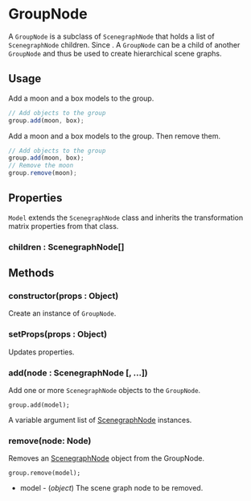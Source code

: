 # GroupNode

A `GroupNode` is a subclass of `ScenegraphNode` that holds a list of `ScenegraphNode` children. Since . A `GroupNode` can be a child of another `GroupNode` and thus be used to create hierarchical scene graphs.


## Usage

Add a moon and a box models to the group.
```js
// Add objects to the group
group.add(moon, box);
```

Add a moon and a box models to the group. Then remove them.
```js
// Add objects to the group
group.add(moon, box);
// Remove the moon
group.remove(moon);
```


## Properties

`Model` extends the `ScenegraphNode` class and inherits the transformation matrix properties from that class.


### children : ScenegraphNode[]


## Methods


### constructor(props : Object)

Create an instance of `GroupNode`.


### setProps(props : Object)

Updates properties.


### add(node : ScenegraphNode [, ...])

Add one or more `ScenegraphNode` objects to the `GroupNode`.

`group.add(model);`

A variable argument list of [ScenegraphNode](/docs/api-reference/experimental/scenegraph/scenegraph-node) instances.


### remove(node: Node)

Removes an [ScenegraphNode](/docs/api-reference/experimental/scenegraph/scenegraph-node) object from the GroupNode.

    group.remove(model);

* model - (*object*) The scene graph node to be removed.
